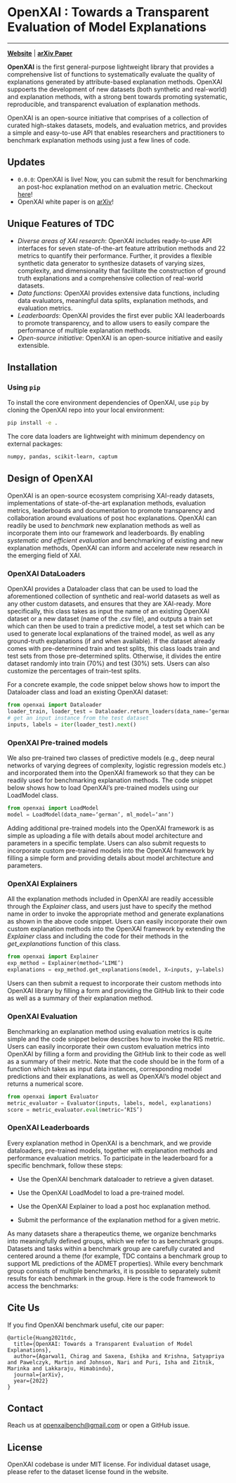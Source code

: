 # OpenXAI : Towards a Transparent Evaluation of Model Explanations

----

<!-- [![website](https://img.shields.io/badge/website-live-brightgreen)](https://tdcommons.ai)
[![PyPI version](https://badge.fury.io/py/PyTDC.svg)](https://badge.fury.io/py/PyTDC)
[![Downloads](https://pepy.tech/badge/pytdc/month)](https://pepy.tech/project/pytdc)
[![Downloads](https://pepy.tech/badge/pytdc)](https://pepy.tech/project/pytdc)
[![GitHub Repo stars](https://img.shields.io/github/stars/mims-harvard/TDC)](https://github.com/mims-harvard/TDC/stargazers)
[![GitHub Repo stars](https://img.shields.io/github/forks/mims-harvard/TDC)](https://github.com/mims-harvard/TDC/network/members)

[![Build Status](https://travis-ci.org/mims-harvard/TDC.svg?branch=master)](https://travis-ci.org/mims-harvard/TDC)
[![TDC CircleCI](https://circleci.com/gh/mims-harvard/TDC.svg?style=svg)](https://app.circleci.com/pipelines/github/mims-harvard/TDC)
[![Documentation Status](https://readthedocs.org/projects/tdc/badge/?version=latest)](http://tdc.readthedocs.io/?badge=latest)
[![License: MIT](https://img.shields.io/badge/License-MIT-green.svg)](https://opensource.org/licenses/MIT) -->


[**Website**](https://open-xai.github.io/) | [**arXiv Paper**]()

**OpenXAI** is the first general-purpose lightweight library that provides a comprehensive list of functions to systematically evaluate the quality of explanations generated by attribute-based explanation methods. OpenXAI suppoerts the development of new datasets (both synthetic and real-world) and explanation methods, with a strong bent towards promoting systematic, reproducible, and transparenct evaluation of explanation methods.

OpenXAI is an open-source initiative that comprises of a collection of curated high-stakes datasets, models, and evaluation metrics, and provides a simple and easy-to-use API that enables researchers and practitioners to benchmark explanation methods using just a few lines of code.


## Updates
- `0.0.0`: OpenXAI is live! Now, you can submit the result for benchmarking an post-hoc explanation method on an evaluation metric. Checkout [here](https://tdcommons.ai/benchmark/overview/)!
- OpenXAI white paper is on [arXiv](https://arxiv.org/abs/2102.09548)!


## Unique Features of TDC
- *Diverse areas of XAI research*: OpenXAI includes ready-to-use API interfaces for seven state-of-the-art feature attribution methods and 22 metrics to quantify their performance. Further, it provides a flexible synthetic data generator to synthesize datasets of varying sizes, complexity, and dimensionality that facilitate the construction of ground truth explanations and a comprehensive collection of real-world datasets.
- *Data functions*: OpenXAI provides extensive data functions, including data evaluators, meaningful data splits, explanation methods, and evaluation metrics.
- *Leaderboards*: OpenXAI provides the first ever public XAI leaderboards to promote transparency, and to allow users to easily compare the performance of multiple explanation methods.
- *Open-source initiative*: OpenXAI is an open-source initiative and easily extensible.

## Installation

### Using `pip`

To install the core environment dependencies of OpenXAI, use `pip` by cloning the OpenXAI repo into your local environment:

```bash
pip install -e . 
```

The core data loaders are lightweight with minimum dependency on external packages:

```bash
numpy, pandas, scikit-learn, captum
```


## Design of OpenXAI

OpenXAI is an open-source ecosystem comprising XAI-ready datasets, implementations of state-of-the-art explanation methods, evaluation metrics, leaderboards and documentation to promote transparency and collaboration around evaluations of post hoc explanations. OpenXAI can readily be used to *benchmark* new explanation methods as well as incorporate them into our framework and leaderboards. By enabling *systematic and efficient evaluation* and benchmarking of existing and new explanation methods, OpenXAI can inform and accelerate new research in the emerging field of XAI.

### OpenXAI DataLoaders

OpenXAI provides a Dataloader class that can be used to load the aforementioned collection of synthetic and real-world datasets as well as any other custom datasets, and ensures that they are XAI-ready. More specifically, this class takes as input the name of an existing OpenXAI dataset or a new dataset (name of the .csv file), and outputs a train set which can then be used to train a predictive model, a test set which can be used to generate local explanations of the trained model, as well as any ground-truth explanations (if and when available). If the dataset already comes with pre-determined train and test splits, this class loads train and test sets from those pre-determined splits. Otherwise, it divides the entire dataset randomly into train (70%) and test (30%) sets. Users can also customize the percentages of train-test splits.

For a concrete example, the code snippet below shows how to import the Dataloader class and load an existing OpenXAI dataset:

```python
from openxai import Dataloader
loader_train, loader_test = Dataloader.return_loaders(data_name=‘german’, download=True)
# get an input instance from the test dataset
inputs, labels = iter(loader_test).next()
```

### OpenXAI Pre-trained models

We also pre-trained two classes of predictive models (e.g., deep neural networks of varying degrees of complexity, logistic regression models etc.) and incorporated them into the OpenXAI framework so that they can be readily used for benchmarking explanation methods. The code snippet below shows how to load OpenXAI’s pre-trained models using our LoadModel class.

```python
from openxai import LoadModel
model = LoadModel(data_name=‘german’, ml_model=‘ann’)
```

Adding additional pre-trained models into the OpenXAI framework is as simple as uploading a file with details about model architecture and parameters in a specific template. Users can also submit requests to incorporate custom pre-trained models into the OpenXAI framework by filling a simple form and providing details about model architecture and parameters.

### OpenXAI Explainers

All the explanation methods included in OpenXAI are readily accessible through the *Explainer* class, and users just have to specify the method name in order to invoke the appropriate method and generate explanations as shown in the above code snippet. Users can easily incorporate their own custom explanation methods into the OpenXAI framework by extending the *Explainer* class and including the code for their methods in the *get_explanations* function of this class.

```python
from openxai import Explainer
exp_method = Explainer(method=‘LIME’)
explanations = exp_method.get_explanations(model, X=inputs, y=labels)
```

Users can then submit a request to incorporate their custom methods into OpenXAI library by filling a form and providing the GitHub link to their code as well as a summary of their explanation method.

### OpenXAI Evaluation

Benchmarking an explanation method using evaluation metrics is quite simple and the code snippet below describes how to invoke the RIS metric. Users can easily incorporate their own custom evaluation metrics into OpenXAI by filling a form and providing the GitHub link to their code as well as a summary of their metric. Note that the code should be in the form of a function which takes as input data instances, corresponding model predictions and their explanations, as well as OpenXAI’s model object and returns a numerical score. 

```python
from openxai import Evaluator
metric_evaluator = Evaluator(inputs, labels, model, explanations)
score = metric_evaluator.eval(metric=‘RIS’)
```

### OpenXAI Leaderboards

Every explanation method in OpenXAI is a benchmark, and we provide dataloaders, pre-trained models, together with explanation methods and performance evaluation metrics. To participate in the leaderboard for a specific benchmark, follow these steps:

* Use the OpenXAI benchmark dataloader to retrieve a given dataset.

* Use the OpenXAI LoadModel to load a pre-trained model.

* Use the OpenXAI Explainer to load a post hoc explanation method.

* Submit the performance of the explanation method for a given metric.

As many datasets share a therapeutics theme, we organize benchmarks into meaningfully defined groups, which we refer to as benchmark groups. Datasets and tasks within a benchmark group are carefully curated and centered around a theme (for example, TDC contains a benchmark group to support ML predictions of the ADMET properties). While every benchmark group consists of multiple benchmarks, it is possible to separately submit results for each benchmark in the group. Here is the code framework to access the benchmarks:

## Cite Us

If you find OpenXAI benchmark useful, cite our paper:

```
@article{Huang2021tdc,
  title={OpenXAI: Towards a Transparent Evaluation of Model Explanations},
  author={Agarwal1, Chirag and Saxena, Eshika and Krishna, Satyapriya and Pawelczyk, Martin and Johnson, Nari and Puri, Isha and Zitnik, Marinka and Lakkaraju, Himabindu},
  journal={arXiv},
  year={2022}
}
```

## Contact

Reach us at [openxaibench@gmail.com](mailto:contact@tdcommons.ai) or open a GitHub issue.

## License
OpenXAI codebase is under MIT license. For individual dataset usage, please refer to the dataset license found in the website.
